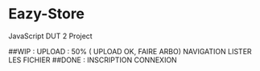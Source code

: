 # Eazy-Store
JavaScript DUT 2 Project

##WIP :
 UPLOAD : 50% ( UPLOAD OK, FAIRE ARBO)
 NAVIGATION
 LISTER LES FICHIER
##DONE :
 INSCRIPTION
 CONNEXION